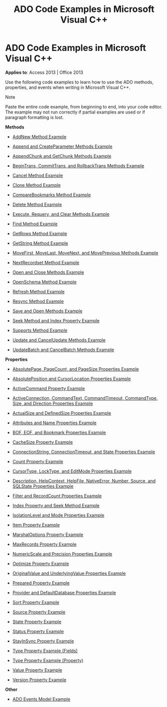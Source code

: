 ﻿---
title: ADO Code Examples in Microsoft Visual C++
TOCTitle: ADO Code Examples in Microsoft Visual C++
ms:assetid: 4542fed7-4d5e-83f9-84dc-7f7991f969dc
ms:mtpsurl: https://msdn.microsoft.com/library/JJ249212(v=office.15)
ms:contentKeyID: 48544550
ms.date: 09/18/2015
mtps_version: v=office.15
---

# ADO Code Examples in Microsoft Visual C++


**Applies to**: Access 2013 | Office 2013

Use the following code examples to learn how to use the ADO methods, properties, and events when writing in Microsoft Visual C++.


> [!NOTE]
> <P>Paste the entire code example, from beginning to end, into your code editor. The example may not run correctly if partial examples are used or if paragraph formatting is lost.</P>



**Methods**

  - [AddNew Method Example](addnew-method-example-vc.md)

  - [Append and CreateParameter Methods Example](append-and-createparameter-methods-example-vc.md)

  - [AppendChunk and GetChunk Methods Example](appendchunk-and-getchunk-methods-example-vc.md)

  - [BeginTrans, CommitTrans, and RollbackTrans Methods Example](begintrans-committrans-and-rollbacktrans-methods-example-vc.md)

  - [Cancel Method Example](cancel-method-example-vc.md)

  - [Clone Method Example](clone-method-example-vc.md)

  - [CompareBookmarks Method Example](comparebookmarks-method-example-vc.md)

  - [Delete Method Example](delete-method-example-vc.md)

  - [Execute, Requery, and Clear Methods Example](execute-requery-and-clear-methods-example-vc.md)

  - [Find Method Example](find-method-example-vc.md)

  - [GetRows Method Example](getrows-method-example-vc.md)

  - [GetString Method Example](getstring-method-example-vc.md)

  - [MoveFirst, MoveLast, MoveNext, and MovePrevious Methods Example](movefirst-movelast-movenext-and-moveprevious-methods-example-vc.md)

  - [NextRecordset Method Example](nextrecordset-method-example-vc.md)

  - [Open and Close Methods Example](open-and-close-methods-example-vc.md)

  - [OpenSchema Method Example](openschema-method-example-vc.md)

  - [Refresh Method Example](refresh-method-example-vc.md)

  - [Resync Method Example](resync-method-example-vc.md)

  - [Save and Open Methods Example](save-and-open-methods-example-vc.md)

  - [Seek Method and Index Property Example](seek-method-and-index-property-example-vc.md)

  - [Supports Method Example](supports-method-example-vc.md)

  - [Update and CancelUpdate Methods Example](update-and-cancelupdate-methods-example-vc.md)

  - [UpdateBatch and CancelBatch Methods Example](updatebatch-and-cancelbatch-methods-example-vc.md)

**Properties**

  - [AbsolutePage, PageCount, and PageSize Properties Example](absolutepage-pagecount-and-pagesize-properties-example-vc.md)

  - [AbsolutePosition and CursorLocation Properties Example](absoluteposition-and-cursorlocation-properties-example-vc.md)

  - [ActiveCommand Property Example](activecommand-property-example-vc.md)

  - [ActiveConnection, CommandText, CommandTimeout, CommandType, Size, and Direction Properties Example](activeconnection-commandtext-commandtimeout-commandtype-size-and-direction-properties-example-vc.md)

  - [ActualSize and DefinedSize Properties Example](actualsize-and-definedsize-properties-example-vc.md)

  - [Attributes and Name Properties Example](attributes-and-name-properties-example-vc.md)

  - [BOF, EOF, and Bookmark Properties Example](bof-eof-and-bookmark-properties-example-vc.md)

  - [CacheSize Property Example](cachesize-property-example-vc.md)

  - [ConnectionString, ConnectionTimeout, and State Properties Example](connectionstring-connectiontimeout-and-state-properties-example-vc.md)

  - [Count Property Example](count-property-example-vc.md)

  - [CursorType, LockType, and EditMode Properties Example](cursortype-locktype-and-editmode-properties-example-vc.md)

  - [Description, HelpContext, HelpFile, NativeError, Number, Source, and SQLState Properties Example](description-helpcontext-helpfile-nativeerror-number-source-and-sqlstate-properties-example-vc.md)

  - [Filter and RecordCount Properties Example](filter-and-recordcount-properties-example-vc.md)

  - [Index Property and Seek Method Example](seek-method-and-index-property-example-vc.md)

  - [IsolationLevel and Mode Properties Example](isolationlevel-and-mode-properties-example-vc.md)

  - [Item Property Example](item-property-example-vc.md)

  - [MarshalOptions Property Example](marshaloptions-property-example-vc.md)

  - [MaxRecords Property Example](maxrecords-property-example-vc.md)

  - [NumericScale and Precision Properties Example](ado-numericscale-and-precision-properties-example-vc.md)

  - [Optimize Property Example](optimize-property-example-vc.md)

  - [OriginalValue and UnderlyingValue Properties Example](originalvalue-and-underlyingvalue-properties-example-vc.md)

  - [Prepared Property Example](prepared-property-example-vc.md)

  - [Provider and DefaultDatabase Properties Example](provider-and-defaultdatabase-properties-example-vc.md)

  - [Sort Property Example](sort-property-example-vc.md)

  - [Source Property Example](source-property-example-vc.md)

  - [State Property Example](state-property-example-vc.md)

  - [Status Property Example](status-property-example-vc.md)

  - [StayInSync Property Example](stayinsync-property-example-vc.md)

  - [Type Property Example (Fields)](type-property-example-field-vc.md)

  - [Type Property Example (Property)](type-property-example-property-vc.md)

  - [Value Property Example](value-property-example-vc.md)

  - [Version Property Example](version-property-example-vc.md)

**Other**

  - [ADO Events Model Example](ado-events-model-example-vc.md)

